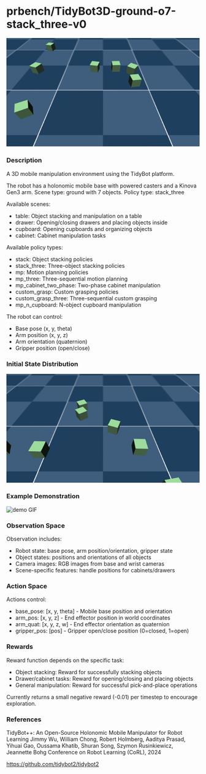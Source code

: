# prbench/TidyBot3D-ground-o7-stack_three-v0
![random action GIF](assets/random_action_gifs/TidyBot3D-ground-o7-stack_three.gif)

### Description
A 3D mobile manipulation environment using the TidyBot platform.
        
The robot has a holonomic mobile base with powered casters and a Kinova Gen3 arm.
Scene type: ground with 7 objects.
Policy type: stack_three

Available scenes:
- table: Object stacking and manipulation on a table
- drawer: Opening/closing drawers and placing objects inside
- cupboard: Opening cupboards and organizing objects
- cabinet: Cabinet manipulation tasks

Available policy types:
- stack: Object stacking policies
- stack_three: Three-object stacking policies
- mp: Motion planning policies
- mp_three: Three-sequential motion planning
- mp_cabinet_two_phase: Two-phase cabinet manipulation
- custom_grasp: Custom grasping policies
- custom_grasp_three: Three-sequential custom grasping
- mp_n_cupboard: N-object cupboard manipulation

The robot can control:
- Base pose (x, y, theta)
- Arm position (x, y, z)
- Arm orientation (quaternion)
- Gripper position (open/close)

### Initial State Distribution
![initial state GIF](assets/initial_state_gifs/TidyBot3D-ground-o7-stack_three.gif)

### Example Demonstration
![demo GIF](assets/demo_gifs/TidyBot3D-ground-o7-stack_three.gif)

### Observation Space
Observation includes:
- Robot state: base pose, arm position/orientation, gripper state
- Object states: positions and orientations of all objects
- Camera images: RGB images from base and wrist cameras
- Scene-specific features: handle positions for cabinets/drawers


### Action Space
Actions control:
- base_pose: [x, y, theta] - Mobile base position and orientation
- arm_pos: [x, y, z] - End effector position in world coordinates
- arm_quat: [x, y, z, w] - End effector orientation as quaternion
- gripper_pos: [pos] - Gripper open/close position (0=closed, 1=open)


### Rewards
Reward function depends on the specific task:
- Object stacking: Reward for successfully stacking objects
- Drawer/cabinet tasks: Reward for opening/closing and placing objects
- General manipulation: Reward for successful pick-and-place operations

Currently returns a small negative reward (-0.01) per timestep to encourage exploration.


### References
TidyBot++: An Open-Source Holonomic Mobile Manipulator for Robot Learning
Jimmy Wu, William Chong, Robert Holmberg, Aaditya Prasad, Yihuai Gao, Oussama Khatib, Shuran Song, Szymon Rusinkiewicz, Jeannette Bohg
Conference on Robot Learning (CoRL), 2024

https://github.com/tidybot2/tidybot2
